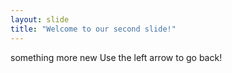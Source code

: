 ```yaml
---
layout: slide
title: "Welcome to our second slide!"
---
```

something more new
Use the left arrow to go back!
